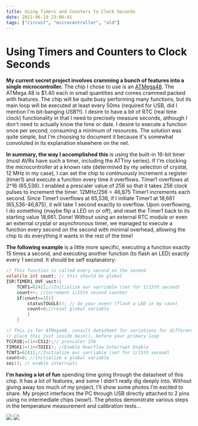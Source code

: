 ```yaml
---
title: Using Timers and Counters to Clock Seconds
date: 2011-06-19 23:06:41
tags: ["circuit", "microcontroller", "old"]
---
```


# Using Timers and Counters to Clock Seconds

__My current secret project involves cramming a bunch of features into a single microcontroller.__ The chip I chose to use is an [ATMega48](http://www.swharden.com/blog/images/atmega48pinout.png). The ATMega 48 is $1.40 each in small quantities and comes crammed packed with features. The chip will be quite busy performing many functions, but its main loop will be executed at least every 50ms (required for USB, did I mention I'm bit-banging USB?!).  I desire to have a bit of RTC (real time clock) functionality in that I need to precisely measure seconds, although I don't need to actually know the time or date. I desire to execute a function once per second, consuming a minimum of resources. The solution was quite simple, but I'm choosing to document it because it's somewhat convoluted in its explanation elsewhere on the net.

__In summary, the way I accomplished this__ is using the built-in 16-bit timer (most AVRs have such a timer, including the ATTiny series). If I'm clocking the microcontroller at a known rate (determined by my selection of crystal, 12 MHz in my case), I can set the chip to continuously increment a register (timer1) and execute a function every time it overflows. Timer1 overflows at 2^16 (65,536).  I enabled a prescaler value of 256 so that it takes 256 clock pulses to increment the timer. 12MHz/256 = 46,875 Timer1 increments each second. Since Timer1 overflows at 65,536, if I initiate Timer1 at 18,661 (65,536-46,875), it will take 1 second exactly to overflow. Upon overflowing, I do something (maybe flip a LED on or off), and reset the Timer1 back to its starting value 18,661. Done! Without using an external RTC module or even an external crystal or asynchronous timer, we managed to execute a function every second on the second with minimal overhead, allowing the chip to do everything it wants in the rest of the time!

__The following example__ is a little more specific, executing a function exactly 15 times a second, and executing another function (to flash an LED) exactly every 1 second. It should be self explanatory:

```c
// This function is called every second on the second
volatile int count; // this should be global
ISR(TIMER1_OVF_vect){
    TCNT1=62411;//Initialize our varriable (set for 1/15th second)
    count++; //increment 1/15th second counter
    if(count==15){
        statusTOGGLE(); // do your event (flash a LED in my case)
        count=0;//reset global variable
        }
    }
```

```c
// This is for ATMega48, consult datasheet for variations for different chips
// place this just inside main(), before your primary loop
TCCR1B|=(1<<CS12);// prescaler 256
TIMSK1|=(1<<TOIE1); //Enable Overflow Interrupt Enable
TCNT1=62411;//Initialize our varriable (set for 1/15th second)
count=0; //Initialize a global variable
sei(); // enable interrupts
```

__I'm having a lot of fun__ spending time going through the datasheet of this chip. It has a lot of features, and some I didn't really dig deeply into. Without giving away too much of my project, I'll show some photos I'm excited to share. My project interfaces the PC through USB directly attached to 2 pins using no intermediate chips (wow!). The photos demonstrate various steps in the temperature measurement and calibration tests...

<div class="text-center img-border">

[![](DSCN1367_thumb.jpg)](DSCN1367.jpg)
[![](DSCN1372_thumb.jpg)](DSCN1372.jpg)

</div>